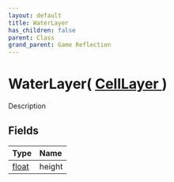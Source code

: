 ```yaml
---
layout: default
title: WaterLayer
has_children: false
parent: Class
grand_parent: Game Reflection
---
```

# WaterLayer( [ CellLayer ](/docs/game-reflection/classes/cell_layer) )
Description 

## Fields

| Type | Name |
|:-------------|:--------------|
| [float](/docs/game-reflection/components/float) | height |

